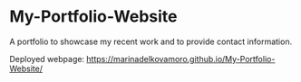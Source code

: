 # My-Portfolio-Website

A portfolio to showcase my recent work and to provide contact information.

Deployed webpage: https://marinadelkovamoro.github.io/My-Portfolio-Website/
